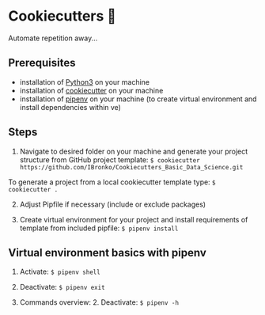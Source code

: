 # Cookiecutters 🍪

Automate repetition away... 

## Prerequisites

- installation of [Python3](https://www.python.org) on your machine  
- installation of [cookiecutter](https://cookiecutter.readthedocs.io/en/2.0.2/installation.html) on your machine
- installation of [pipenv](https://docs.pipenv.org) on your machine (to create virtual environment and install dependencies within ve)

## Steps

1. Navigate to desired folder on your machine and generate your project structure from GitHub project template: 
`$ cookiecutter https://github.com/IBronko/Cookiecutters_Basic_Data_Science.git`

To generate a project from a local cookiecutter template type:
`$ cookiecutter .`

2. Adjust Pipfile if necessary (include or exclude packages)

3. Create virtual environment for your project and install requirements of template from included pipfile: 
`$ pipenv install`

## Virtual environment basics with pipenv

1. Activate: `$ pipenv shell`

2. Deactivate: `$ pipenv exit`

3. Commands overview: 2. Deactivate: `$ pipenv -h`

